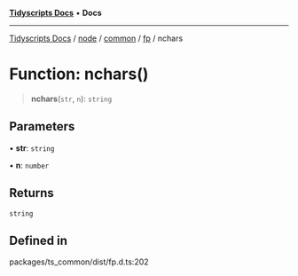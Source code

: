 [**Tidyscripts Docs**](../../../../../../../README.md) • **Docs**

***

[Tidyscripts Docs](../../../../../../../globals.md) / [node](../../../../../README.md) / [common](../../../README.md) / [fp](../README.md) / nchars

# Function: nchars()

> **nchars**(`str`, `n`): `string`

## Parameters

• **str**: `string`

• **n**: `number`

## Returns

`string`

## Defined in

packages/ts\_common/dist/fp.d.ts:202
